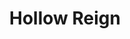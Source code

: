 ---
layout: post
title: Hollow Reign
description: A web-published Queer YA Space Opera
redirect: https://www.amazon.com/Hollow-Reign-One-Crushing-Debt-ebook/dp/B0B84BD6FR

---